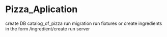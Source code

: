 # Pizza_Aplication
create DB catalog_of_pizza
run migration
run fixtures or create ingredients in the form /ingredient/create
run server
